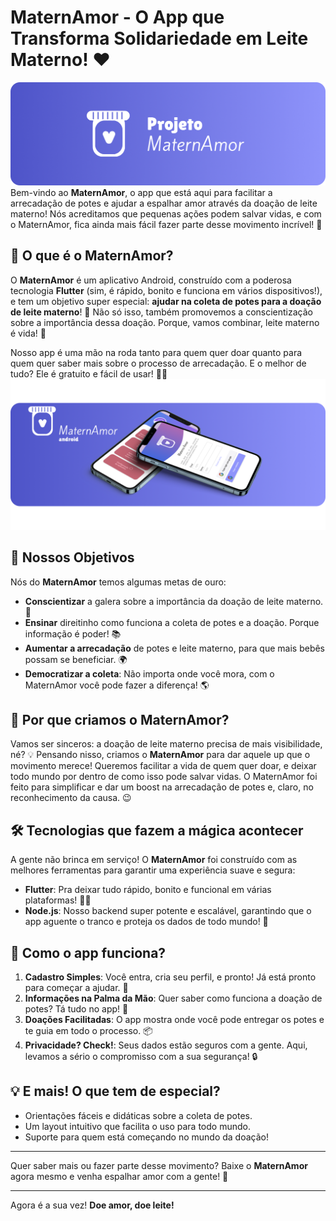 # MaternAmor - O App que Transforma Solidariedade em Leite Materno! ❤️

![img](/imagesReadme/banner1.png)
Bem-vindo ao **MaternAmor**, o app que está aqui para facilitar a arrecadação de potes e ajudar a espalhar amor através da doação de leite materno! Nós acreditamos que pequenas ações podem salvar vidas, e com o MaternAmor, fica ainda mais fácil fazer parte desse movimento incrível! 💪

## 🌟 O que é o MaternAmor?

O **MaternAmor** é um aplicativo Android, construído com a poderosa tecnologia **Flutter** (sim, é rápido, bonito e funciona em vários dispositivos!), e tem um objetivo super especial: **ajudar na coleta de potes para a doação de leite materno**! 🍼 Não só isso, também promovemos a conscientização sobre a importância dessa doação. Porque, vamos combinar, leite materno é vida! 🙌

Nosso app é uma mão na roda tanto para quem quer doar quanto para quem quer saber mais sobre o processo de arrecadação. E o melhor de tudo? Ele é gratuito e fácil de usar! 📱✨
![img](/imagesReadme/banner2.png)

## 🎯 Nossos Objetivos

Nós do **MaternAmor** temos algumas metas de ouro:

- **Conscientizar** a galera sobre a importância da doação de leite materno. 📢
- **Ensinar** direitinho como funciona a coleta de potes e a doação. Porque informação é poder! 📚
- **Aumentar a arrecadação** de potes e leite materno, para que mais bebês possam se beneficiar. 🌍
- **Democratizar a coleta**: Não importa onde você mora, com o MaternAmor você pode fazer a diferença! 🌎

## 🚀 Por que criamos o MaternAmor?

Vamos ser sinceros: a doação de leite materno precisa de mais visibilidade, né? 💡 Pensando nisso, criamos o **MaternAmor** para dar aquele up que o movimento merece! Queremos facilitar a vida de quem quer doar, e deixar todo mundo por dentro de como isso pode salvar vidas. O MaternAmor foi feito para simplificar e dar um boost na arrecadação de potes e, claro, no reconhecimento da causa. 😉

## 🛠️ Tecnologias que fazem a mágica acontecer

A gente não brinca em serviço! O **MaternAmor** foi construído com as melhores ferramentas para garantir uma experiência suave e segura:

- **Flutter**: Pra deixar tudo rápido, bonito e funcional em várias plataformas! 📱💨
- **Node.js**: Nosso backend super potente e escalável, garantindo que o app aguente o tranco e proteja os dados de todo mundo! 🔐

## 🤔 Como o app funciona?

1. **Cadastro Simples**: Você entra, cria seu perfil, e pronto! Já está pronto para começar a ajudar. 👤
2. **Informações na Palma da Mão**: Quer saber como funciona a doação de potes? Tá tudo no app! 📲
3. **Doações Facilitadas**: O app mostra onde você pode entregar os potes e te guia em todo o processo. 📦
4. **Privacidade? Check!**: Seus dados estão seguros com a gente. Aqui, levamos a sério o compromisso com a sua segurança! 🔒

## 💡 E mais! O que tem de especial?

- Orientações fáceis e didáticas sobre a coleta de potes.
- Um layout intuitivo que facilita o uso para todo mundo.
- Suporte para quem está começando no mundo da doação!

---

Quer saber mais ou fazer parte desse movimento? Baixe o **MaternAmor** agora mesmo e venha espalhar amor com a gente! 🌟

---

Agora é a sua vez! **Doe amor, doe leite!**

